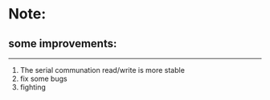# Note:

## some improvements:
___
1.  The serial communation read/write is more stable
2.  fix some bugs
3.  fighting

